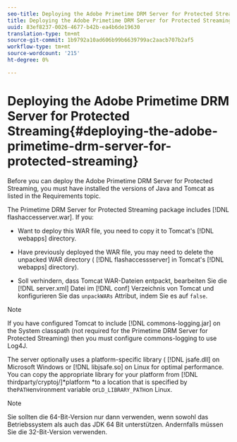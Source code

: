```yaml
---
seo-title: Deploying the Adobe Primetime DRM Server for Protected Streaming
title: Deploying the Adobe Primetime DRM Server for Protected Streaming
uuid: 83ef8237-0026-4677-b42b-ea4b6de19630
translation-type: tm+mt
source-git-commit: 1b9792a10ad606b99b6639799ac2aacb707b2af5
workflow-type: tm+mt
source-wordcount: '215'
ht-degree: 0%

---
```



# Deploying the Adobe Primetime DRM Server for Protected Streaming{#deploying-the-adobe-primetime-drm-server-for-protected-streaming}

Before you can deploy the Adobe Primetime DRM Server for Protected Streaming, you must have installed the versions of Java and Tomcat as listed in the Requirements topic.

The Primetime DRM Server for Protected Streaming package includes [!DNL flashaccesserver.war]. If you:

* Want to deploy this WAR file, you need to copy it to Tomcat&#39;s [!DNL webapps] directory.
* Have previously deployed the WAR file, you may need to delete the unpacked WAR directory ( [!DNL flashaccessserver] in Tomcat&#39;s [!DNL webapps] directory).

* Soll verhindern, dass Tomcat WAR-Dateien entpackt, bearbeiten Sie die [!DNL server.xml] Datei im [!DNL conf] Verzeichnis von Tomcat und konfigurieren Sie das `unpackWARs` Attribut, indem Sie es auf `false`.

>[!NOTE]
>
>If you have configured Tomcat to include [!DNL commons-logging.jar] on the System classpath (not required for the Primetime DRM Server for Protected Streaming) then you must configure commons-logging to use Log4J.

The server optionally uses a platform-specific library ( [!DNL jsafe.dll] on Microsoft Windows or [!DNL libjsafe.so] on Linux for optimal performance. You can copy the appropriate library for your platform from [!DNL thirdparty/cryptoj/]*platform *to a location that is specified by the`PATH`environment variable or`LD_LIBRARY_PATH`on Linux.

>[!NOTE]
>
>Sie sollten die 64-Bit-Version nur dann verwenden, wenn sowohl das Betriebssystem als auch das JDK 64 Bit unterstützen. Andernfalls müssen Sie die 32-Bit-Version verwenden.

